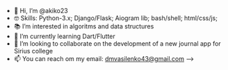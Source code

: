- 👋 Hi, I’m @akiko23
- 🤓 Skills: Python-3.x; Django/Flask; Aiogram lib; bash/shell; html/css/js; 
- 📚 I’m interested in algoritms and data structures
- 🌱 I’m currently learning Dart/Flutter
- 💞️ I’m looking to collaborate on the development of a new journal app for Sirius college
- 📫 You can reach om my email: dmvasilenko43@gmail.com
-->

